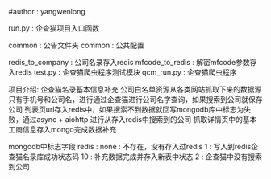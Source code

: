 #author : yangwenlong 

run.py : 企查猫项目入口函数

common : 公告文件夹
    common  : 公共配置
    
redis_to_company    :   公司名录存入redis
mfcode_to_redis     :   解密mfcode参数存入redis
test.py             :   企查猫爬虫程序测试模块
qcm_run.py          :   企查猫爬虫程序

项目介绍:
    企查猫名录基本信息补充
    公司白名单资源从各类网站抓取下来的数据源只有手机号和公司名，进行通过企查猫进行公司名字查询，如果搜索到公司就保存公司
    列表页url存入redis中，如果搜索不到数据就回写mongodb库中标志为失败，通过async + aiohttp 进行从存入redis中搜索到的公司
    抓取详情页中的基本工商信息存入mongo完成数据补充
    

mongodb中标志字段
    redis : 
        none    :   不存在，没有存入过redis
        1       :   写入到redis企查猫名录库成功状态码
        10      :   补充数据完成并存入新表中状态
        2       :   企查猫中没有搜索到公司